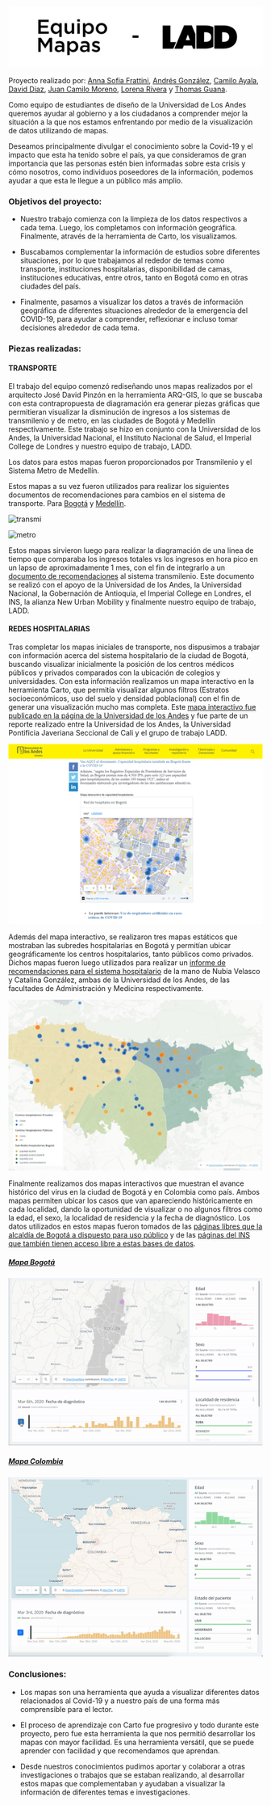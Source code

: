 ![header image](https://github.com/asfrattini/LADD-Mapas/blob/master/Imagenes/EquipoMapas-06.png)


Proyecto realizado por:
  [Anna Sofia Frattini](https://www.behance.net/Asfrattini), [Andrés González](https://www.behance.net/andresf3go), [Camilo Ayala](http://www.camiloayala.com), [David Diaz](https://www.behance.net/daviddiazd), [Juan Camilo Moreno](https://www.behance.net/jcmore12), [Lorena Rivera](https://www.behance.net/lriverar6700) y [Thomas Guana](https://www.behance.net/thomasguana). 


Como equipo de estudiantes de diseño de la Universidad de Los Andes queremos ayudar al gobierno y a los ciudadanos a comprender mejor la situación a la que nos estamos enfrentando por medio de la visualización de datos utilizando de mapas.

Deseamos principalmente divulgar el conocimiento sobre la Covid-19 y el impacto que esta ha tenido sobre el país, ya que consideramos de gran importancia que las personas estén bien informadas sobre esta crisis y cómo nosotros, como individuos poseedores de la información, podemos ayudar a que esta le llegue a un público más amplio.

<h3>Objetivos del proyecto:</h3>

- Nuestro trabajo comienza con la limpieza de los datos respectivos a cada tema. Luego, los completamos con información geográfica. Finalmente, através de la herramienta de Carto, los visualizamos.

- Buscabamos complementar la información de estudios sobre diferentes situaciones, por lo que trabajamos al rededor de temas como transporte, instituciones hospitalarias, disponibilidad de camas, instituciones educativas, entre otros, tanto en Bogotá como en otras ciudades del país.

- Finalmente, pasamos a visualizar los datos a través de información geográfica de diferentes situaciones alrededor de la emergencia del COVID-19, para ayudar a comprender, reflexionar e incluso tomar decisiones alrededor de cada tema.

<h3>Piezas realizadas:</h3>

<h4>TRANSPORTE</h4>

El trabajo del equipo comenzó rediseñando unos mapas realizados por el arquitecto José David Pinzón en la herramienta ARQ-GIS, lo que se buscaba con esta contrapropuesta de diagramación era generar piezas gráficas que permitieran visualizar la disminución de ingresos a los sistemas de transmilenio y de metro, en las ciudades de Bogotá y Medellín respectivamente. Este trabajo se hizo en conjunto con la Universidad de los Andes, la Universidad Nacional, el Instituto Nacional de Salud, el Imperial College de Londres y nuestro equipo de trabajo, LADD.

Los datos para estos mapas fueron proporcionados por Transmilenio y el Sistema Metro de Medellín.

Estos mapas a su vez fueron utilizados para realizar los siguientes documentos de recomendaciones para cambios en el sistema de transporte. Para [Bogotá](https://github.com/asfrattini/LADD-Mapas/blob/master/Documentos/Bogota%CC%81Disminucio%CC%81n.pdf) y [Medellín](https://github.com/asfrattini/LADD-Mapas/blob/master/Documentos/Medelli%CC%81nDisminucio%CC%81n.pdf).

![transmi](https://github.com/asfrattini/LADD-Mapas/blob/master/Imagenes/Mapas-Finales-02.png)

![metro](https://github.com/asfrattini/LADD-Mapas/blob/master/Imagenes/MapaMedellin-Finales-01.png)

Estos mapas sirvieron luego para realizar la diagramación de una linea de tiempo que comparaba los ingresos totales vs los ingresos en hora pico en un lapso de aproximadamente 1 mes, con el fin de integrarlo a un [documento de recomendaciones](https://github.com/asfrattini/LADD-Mapas/blob/master/Documentos/DocumentoRecomendaciones-C.pdf)  al sistema transmilenio. Este documento se realizó con el apoyo de la Universidad de los Andes, la Universidad Nacional, la Gobernación de Antioquia, el Imperial College en Londres, el INS, la alianza New Urban Mobility y finalmente nuestro equipo de trabajo, LADD.

<h4>REDES HOSPITALARIAS</h4>

Tras completar los mapas iniciales de transporte, nos dispusimos a trabajar con información acerca del sistema hospitalario de la ciudad de Bogotá, buscando visualizar inicialmente la posición de los centros médicos públicos y privados comparados con la ubicación de colegios y universidades. Con esta información realizamos un mapa interactivo en la herramienta Carto, que permitía visualizar algunos filtros (Estratos socioeconómicos, uso del suelo y densidad poblacional) con el fin de generar una visualización mucho mas completa.
Este [mapa interactivo fue publicado en la página de la Universidad de los Andes](https://uniandes.edu.co/es/noticias/salud-y-medicina/cual-es-la-capacidad-hospitalaria-de-bogota-frente-a-la-covid19) y fue parte de un reporte realizado entre la Universidad de los Andes, la Universidad Pontificia Javeriana Seccional de Cali y el grupo de trabajo LADD.

![mapaInteractivo](https://github.com/asfrattini/LADD-Mapas/blob/master/Imagenes/RedHospitalaria.PNG)

Además del mapa interactivo, se realizaron tres mapas estáticos que mostraban las subredes hospitalarias en Bogotá y permitían ubicar geográficamente los centros hospitalarios, tanto públicos como privados. Dichos mapas fueron luego utilizados para realizar un [informe de recomendaciones para el sistema hospitalario](https://github.com/asfrattini/LADD-Mapas/blob/master/Documentos/ReporteSISTEMA.pdf) de la mano de Nubia Velasco y Catalina González, ambas de la Universidad de los Andes, de las facultades de Administración y Medicina respectivamente.

![mapaEstatico](https://github.com/asfrattini/LADD-Mapas/blob/master/Imagenes/MapaIntegrado.jpeg)

Finalmente realizamos dos mapas interactivos que muestran el avance histórico del virus en la ciudad de Bogotá y en Colombia como país. Ambos mapas permiten ubicar los casos que van apareciendo históricamente en cada localidad, dando la oportunidad de visualizar o no algunos filtros como la edad, el sexo, la localidad de residencia y la fecha de diagnóstico. Los datos utilizados en estos mapas fueron tomados de las [páginas libres que la alcaldía de Bogotá a dispuesto para uso público](http://saludata.saludcapital.gov.co/osb/index.php/datos-de-salud/enfermedades-trasmisibles/covid19/) y de las [páginas del INS que también tienen acceso libre a estas bases de datos](https://www.ins.gov.co/Noticias/Paginas/Coronavirus.aspx).

[<h5>Mapa Bogotá](https://aburbano.carto.com/builder/60036e31-77e1-4f9b-a7c1-217c61151fa8/embed)</h5>
![HistorialBogota](https://github.com/asfrattini/LADD-Mapas/blob/master/Imagenes/VideoBogota.gif)


[<h5>Mapa Colombia](https://aburbano.carto.com/builder/4845f271-b480-49cb-bcc1-c01d25e11000/embed)</h5>
![HistorialBogota](https://github.com/asfrattini/LADD-Mapas/blob/master/Imagenes/Colombia.gif)

<h3>Conclusiones:</h3>

- Los mapas son una herramienta que ayuda a visualizar diferentes datos relacionados al Covid-19 y a nuestro país de una forma más comprensible para el lector.

- El proceso de aprendizaje con Carto fue progresivo y todo durante este proyecto, pero fue esta herramienta la que nos permitió desarrollar los mapas con mayor facilidad. Es una herramienta versátil, que se puede aprender con facilidad y que recomendamos que aprendan.

- Desde nuestros conocimientos pudimos aportar y colaborar a otras investigaciones o trabajos que se estaban realizando, al desarrollar estos mapas que complementaban y ayudaban a visualizar la información de diferentes temas e investigaciones.
